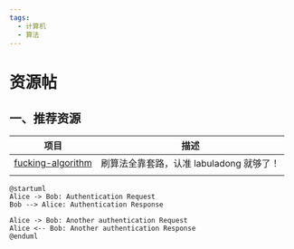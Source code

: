 ```yaml
---
tags:
  - 计算机
  - 算法
---
```

# 资源帖

## 一、推荐资源

| 项目                                                              | 描述                                     |
| ----------------------------------------------------------------- | ---------------------------------------- |
| [fucking-algorithm](https://github.com/labuladong/fucking-algorithm) | 刷算法全靠套路，认准 labuladong 就够了！ |
|                                                                   |                                          |


```plantuml
@startuml
Alice -> Bob: Authentication Request
Bob --> Alice: Authentication Response

Alice -> Bob: Another authentication Request
Alice <-- Bob: Another authentication Response
@enduml
```
